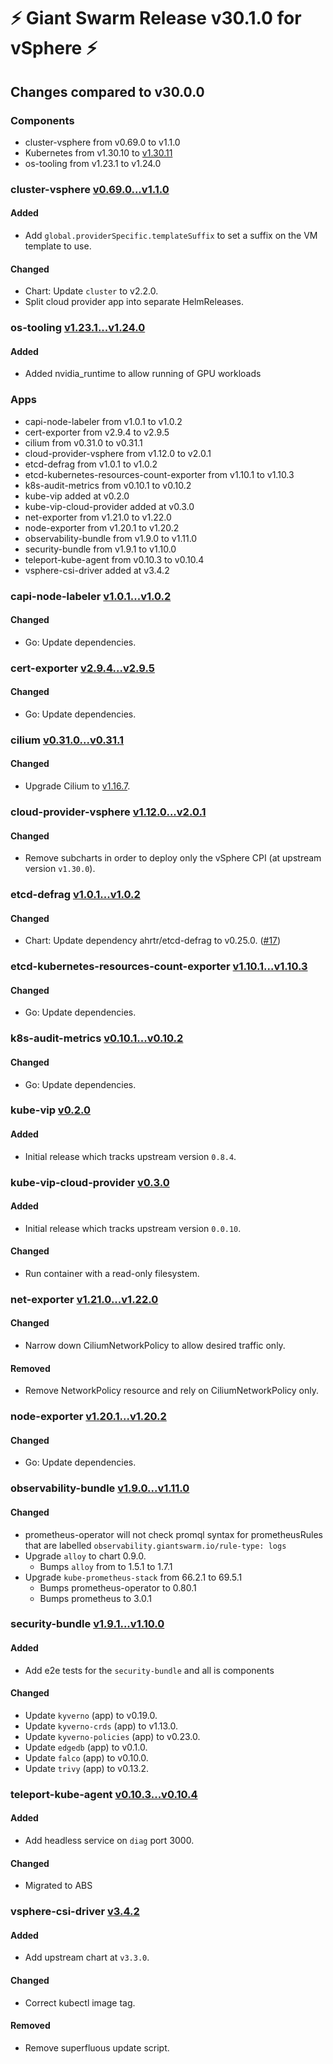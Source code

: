 # :zap: Giant Swarm Release v30.1.0 for vSphere :zap:

## Changes compared to v30.0.0

### Components

- cluster-vsphere from v0.69.0 to v1.1.0
- Kubernetes from v1.30.10 to [v1.30.11](https://github.com/kubernetes/kubernetes/blob/master/CHANGELOG/CHANGELOG-1.30.md)
- os-tooling from v1.23.1 to v1.24.0

### cluster-vsphere [v0.69.0...v1.1.0](https://github.com/giantswarm/cluster-vsphere/compare/v0.69.0...v1.1.0)

#### Added

- Add `global.providerSpecific.templateSuffix` to set a suffix on the VM template to use.

#### Changed

- Chart: Update `cluster` to v2.2.0.
- Split cloud provider app into separate HelmReleases.

### os-tooling [v1.23.1...v1.24.0](https://github.com/giantswarm/capi-image-builder/compare/v1.23.1...v1.24.0)

#### Added

- Added nvidia_runtime to allow running of GPU workloads

### Apps

- capi-node-labeler from v1.0.1 to v1.0.2
- cert-exporter from v2.9.4 to v2.9.5
- cilium from v0.31.0 to v0.31.1
- cloud-provider-vsphere from v1.12.0 to v2.0.1
- etcd-defrag from v1.0.1 to v1.0.2
- etcd-kubernetes-resources-count-exporter from v1.10.1 to v1.10.3
- k8s-audit-metrics from v0.10.1 to v0.10.2
- kube-vip added at v0.2.0
- kube-vip-cloud-provider added at v0.3.0
- net-exporter from v1.21.0 to v1.22.0
- node-exporter from v1.20.1 to v1.20.2
- observability-bundle from v1.9.0 to v1.11.0
- security-bundle from v1.9.1 to v1.10.0
- teleport-kube-agent from v0.10.3 to v0.10.4
- vsphere-csi-driver added at v3.4.2

### capi-node-labeler [v1.0.1...v1.0.2](https://github.com/giantswarm/capi-node-labeler-app/compare/v1.0.1...v1.0.2)

#### Changed

- Go: Update dependencies.

### cert-exporter [v2.9.4...v2.9.5](https://github.com/giantswarm/cert-exporter/compare/v2.9.4...v2.9.5)

#### Changed

- Go: Update dependencies.

### cilium [v0.31.0...v0.31.1](https://github.com/giantswarm/cilium-app/compare/v0.31.0...v0.31.1)

#### Changed

- Upgrade Cilium to [v1.16.7](https://github.com/cilium/cilium/releases/tag/v1.16.7).

### cloud-provider-vsphere [v1.12.0...v2.0.1](https://github.com/giantswarm/cloud-provider-vsphere-app/compare/v1.12.0...v2.0.1)

#### Changed

- Remove subcharts in order to deploy only the vSphere CPI (at upstream version `v1.30.0`).

### etcd-defrag [v1.0.1...v1.0.2](https://github.com/giantswarm/etcd-defrag-app/compare/v1.0.1...v1.0.2)

#### Changed

- Chart: Update dependency ahrtr/etcd-defrag to v0.25.0. ([#17](https://github.com/giantswarm/etcd-defrag-app/pull/17))

### etcd-kubernetes-resources-count-exporter [v1.10.1...v1.10.3](https://github.com/giantswarm/etcd-kubernetes-resources-count-exporter/compare/v1.10.1...v1.10.3)

#### Changed

- Go: Update dependencies.

### k8s-audit-metrics [v0.10.1...v0.10.2](https://github.com/giantswarm/k8s-audit-metrics/compare/v0.10.1...v0.10.2)

#### Changed

- Go: Update dependencies.

### kube-vip [v0.2.0](https://github.com/giantswarm/kube-vip-app/blob/main/CHANGELOG.md#020---2025-02-25)

#### Added

- Initial release which tracks upstream version `0.8.4`.

### kube-vip-cloud-provider [v0.3.0](https://github.com/giantswarm/kube-vip-cloud-provider-app/blob/main/CHANGELOG.md#030---2025-03-14)

#### Added

- Initial release which tracks upstream version `0.0.10`.

#### Changed

- Run container with a read-only filesystem.

### net-exporter [v1.21.0...v1.22.0](https://github.com/giantswarm/net-exporter/compare/v1.21.0...v1.22.0)

#### Changed

- Narrow down CiliumNetworkPolicy to allow desired traffic only.

#### Removed

- Remove NetworkPolicy resource and rely on CiliumNetworkPolicy only.

### node-exporter [v1.20.1...v1.20.2](https://github.com/giantswarm/node-exporter-app/compare/v1.20.1...v1.20.2)

#### Changed

- Go: Update dependencies.

### observability-bundle [v1.9.0...v1.11.0](https://github.com/giantswarm/observability-bundle/compare/v1.9.0...v1.11.0)

#### Changed

- prometheus-operator will not check promql syntax for prometheusRules that are labelled `observability.giantswarm.io/rule-type: logs`
- Upgrade `alloy` to chart 0.9.0.
  - Bumps `alloy` from to 1.5.1 to 1.7.1
- Upgrade `kube-prometheus-stack` from 66.2.1 to 69.5.1
  - Bumps prometheus-operator to 0.80.1
  - Bumps prometheus to 3.0.1

### security-bundle [v1.9.1...v1.10.0](https://github.com/giantswarm/security-bundle/compare/v1.9.1...v1.10.0)

#### Added

- Add e2e tests for the `security-bundle` and all is components

#### Changed

- Update `kyverno` (app) to v0.19.0.
- Update `kyverno-crds` (app) to v1.13.0.
- Update `kyverno-policies` (app) to v0.23.0.
- Update `edgedb` (app) to v0.1.0.
- Update `falco` (app) to v0.10.0.
- Update `trivy` (app) to v0.13.2.

### teleport-kube-agent [v0.10.3...v0.10.4](https://github.com/giantswarm/teleport-kube-agent-app/compare/v0.10.3...v0.10.4)

#### Added

- Add headless service on `diag` port 3000.

#### Changed

- Migrated to ABS

### vsphere-csi-driver [v3.4.2](https://github.com/giantswarm/vsphere-csi-driver-app/blob/main/CHANGELOG.md#342---2025-03-17)

#### Added

- Add upstream chart at `v3.3.0`.

#### Changed

- Correct kubectl image tag.

#### Removed

- Remove superfluous update script.
